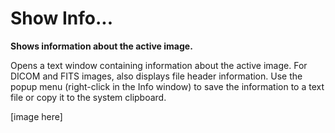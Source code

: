 # Show Info\...

**Shows information about the active image.**

Opens a text window containing information about the active image. For
DICOM and FITS images, also displays file header information. Use the
popup menu (right-click in the Info window) to save the information to a
text file or copy it to the system clipboard.

\[image here\]
